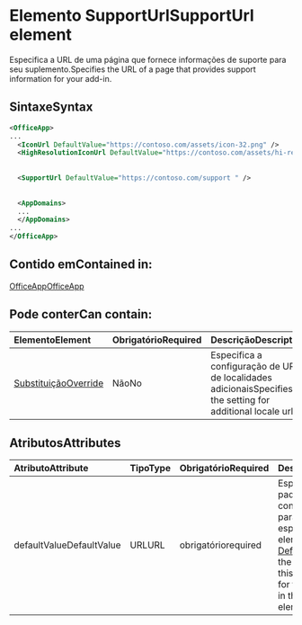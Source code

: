 # <a name="supporturl-element"></a><span data-ttu-id="caea3-101">Elemento SupportUrl</span><span class="sxs-lookup"><span data-stu-id="caea3-101">SupportUrl element</span></span>

<span data-ttu-id="caea3-102">Especifica a URL de uma página que fornece informações de suporte para seu suplemento.</span><span class="sxs-lookup"><span data-stu-id="caea3-102">Specifies the URL of a page that provides support information for your add-in.</span></span>

## <a name="syntax"></a><span data-ttu-id="caea3-103">Sintaxe</span><span class="sxs-lookup"><span data-stu-id="caea3-103">Syntax</span></span>

```XML
<OfficeApp>
...
  <IconUrl DefaultValue="https://contoso.com/assets/icon-32.png" />
  <HighResolutionIconUrl DefaultValue="https://contoso.com/assets/hi-res-icon.png"/>
  
  
  <SupportUrl DefaultValue="https://contoso.com/support " />
  
  
  <AppDomains>
  ...
  </AppDomains>
...
</OfficeApp>
```

## <a name="contained-in"></a><span data-ttu-id="caea3-104">Contido em</span><span class="sxs-lookup"><span data-stu-id="caea3-104">Contained in:</span></span>

[<span data-ttu-id="caea3-105">OfficeApp</span><span class="sxs-lookup"><span data-stu-id="caea3-105">OfficeApp</span></span>](officeapp.md)

## <a name="can-contain"></a><span data-ttu-id="caea3-106">Pode conter</span><span class="sxs-lookup"><span data-stu-id="caea3-106">Can contain:</span></span>

|  <span data-ttu-id="caea3-107">Elemento</span><span class="sxs-lookup"><span data-stu-id="caea3-107">Element</span></span> | <span data-ttu-id="caea3-108">Obrigatório</span><span class="sxs-lookup"><span data-stu-id="caea3-108">Required</span></span> | <span data-ttu-id="caea3-109">Descrição</span><span class="sxs-lookup"><span data-stu-id="caea3-109">Description</span></span>  |
|:-----|:-----|:-----|
|  [<span data-ttu-id="caea3-110">Substituição</span><span class="sxs-lookup"><span data-stu-id="caea3-110">Override</span></span>](override.md)   | <span data-ttu-id="caea3-111">Não</span><span class="sxs-lookup"><span data-stu-id="caea3-111">No</span></span> | <span data-ttu-id="caea3-112">Especifica a configuração de URLs de localidades adicionais</span><span class="sxs-lookup"><span data-stu-id="caea3-112">Specifies the setting for additional locale urls</span></span> |

## <a name="attributes"></a><span data-ttu-id="caea3-113">Atributos</span><span class="sxs-lookup"><span data-stu-id="caea3-113">Attributes</span></span>

|<span data-ttu-id="caea3-114">**Atributo**</span><span class="sxs-lookup"><span data-stu-id="caea3-114">**Attribute**</span></span>|<span data-ttu-id="caea3-115">**Tipo**</span><span class="sxs-lookup"><span data-stu-id="caea3-115">**Type**</span></span>|<span data-ttu-id="caea3-116">**Obrigatório**</span><span class="sxs-lookup"><span data-stu-id="caea3-116">**Required**</span></span>|<span data-ttu-id="caea3-117">**Descrição**</span><span class="sxs-lookup"><span data-stu-id="caea3-117">**Description**</span></span>|
|:-----|:-----|:-----|:-----|
|<span data-ttu-id="caea3-118">defaultValue</span><span class="sxs-lookup"><span data-stu-id="caea3-118">DefaultValue</span></span>|<span data-ttu-id="caea3-119">URL</span><span class="sxs-lookup"><span data-stu-id="caea3-119">URL</span></span>|<span data-ttu-id="caea3-120">obrigatório</span><span class="sxs-lookup"><span data-stu-id="caea3-120">required</span></span>|<span data-ttu-id="caea3-121">Especifica o valor padrão para essa configuração, expresso para a localidade especificada no elemento [DefaultLocale](defaultlocale.md).</span><span class="sxs-lookup"><span data-stu-id="caea3-121">Specifies the default value for this setting, expressed for the locale specified in the [DefaultLocale](defaultlocale.md) element.</span></span>|
